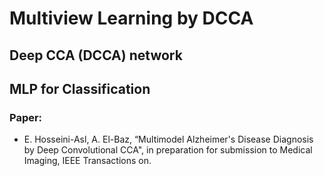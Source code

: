 # Multiview Learning by DCCA
## Deep CCA (DCCA) network
## MLP for Classification  

### Paper:  
* E. Hosseini-Asl, A. El-Baz, “Multimodel Alzheimer's Disease Diagnosis by Deep Convolutional CCA", in preparation for submission to Medical Imaging, IEEE Transactions on.


